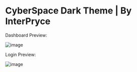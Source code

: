 # CyberSpace Dark Theme | By InterPryce

Dashboard Preview:

![image](https://github.com/pryceofc/CyberPanel-Themes/blob/main/CyberSpace-Dark-By-Interpryce/Preview.png)

Login Preview:

![image](https://github.com/pryceofc/CyberPanel-Themes/blob/main/CyberSpace-Dark-By-Interpryce/LoginPreview.png)

